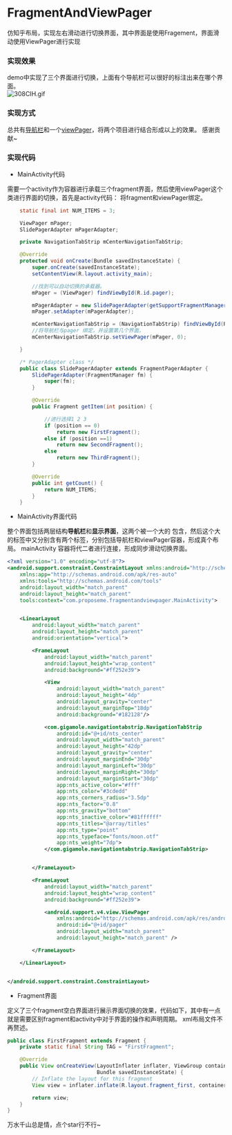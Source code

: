 # FragmentAndViewPager
仿知乎布局，实现左右滑动进行切换界面，其中界面是使用Fragement，界面滑动使用ViewPager进行实现  

### 实现效果
demo中实现了三个界面进行切换，上面有个导航栏可以很好的标注出来在哪个界面。  
![308CIH.gif](https://s2.ax1x.com/2020/02/27/308CIH.gif)


### 实现方式
总共有[导航栏](https://github.com/Devlight/NavigationTabStrip)和一个[viewPager](https://github.com/danilao/fragments-viewpager-example)，将两个项目进行结合形成以上的效果。 感谢贡献~   
### 实现代码
- MainActivity代码

需要一个activity作为容器进行承载三个fragment界面，然后使用viewPager这个类进行界面的切换，首先是activity代码： 将fragment和viewPager绑定。  

```java
 	static final int NUM_ITEMS = 3;

    ViewPager mPager;
    SlidePagerAdapter mPagerAdapter;

    private NavigationTabStrip mCenterNavigationTabStrip;

    @Override
    protected void onCreate(Bundle savedInstanceState) {
        super.onCreate(savedInstanceState);
        setContentView(R.layout.activity_main);

        //找到可以自动切换的承载器。
        mPager = (ViewPager) findViewById(R.id.pager);

        mPagerAdapter = new SlidePagerAdapter(getSupportFragmentManager());
        mPager.setAdapter(mPagerAdapter);

        mCenterNavigationTabStrip = (NavigationTabStrip) findViewById(R.id.nts_center);
        //将导航栏与pager 绑定，并设置第几个界面，
        mCenterNavigationTabStrip.setViewPager(mPager, 0);

    }

    /* PagerAdapter class */
    public class SlidePagerAdapter extends FragmentPagerAdapter {
        SlidePagerAdapter(FragmentManager fm) {
            super(fm);
        }

        @Override
        public Fragment getItem(int position) {

            //进行选择1 2 3
            if (position == 0)
                return new FirstFragment();
            else if (position ==1)
                return new SecondFragment();
            else
                return new ThirdFragment();
        }

        @Override
        public int getCount() {
            return NUM_ITEMS;
        }
    }
```

- MainActivity界面代码

整个界面包括两层结构**导航栏**和**显示界面**，这两个被一个大的<LinearLayout> 包含，然后这个大的<LinearLout>标签中又分别含有两个<FrameLayout>标签，分别包括导航栏和viewPager容器，形成真个布局。 mainActivity 容器将代二者进行连接，形成同步滑动切换界面。

```xml
<?xml version="1.0" encoding="utf-8"?>
<android.support.constraint.ConstraintLayout xmlns:android="http://schemas.android.com/apk/res/android"
    xmlns:app="http://schemas.android.com/apk/res-auto"
    xmlns:tools="http://schemas.android.com/tools"
    android:layout_width="match_parent"
    android:layout_height="match_parent"
    tools:context="com.proposeme.fragmentandviewpager.MainActivity">


    <LinearLayout
        android:layout_width="match_parent"
        android:layout_height="match_parent"
        android:orientation="vertical">

        <FrameLayout
            android:layout_width="match_parent"
            android:layout_height="wrap_content"
            android:background="#ff252e39">

            <View
                android:layout_width="match_parent"
                android:layout_height="4dp"
                android:layout_gravity="center"
                android:layout_marginTop="18dp"
                android:background="#182128"/>

            <com.gigamole.navigationtabstrip.NavigationTabStrip
                android:id="@+id/nts_center"
                android:layout_width="match_parent"
                android:layout_height="42dp"
                android:layout_gravity="center"
                android:layout_marginEnd="30dp"
                android:layout_marginLeft="30dp"
                android:layout_marginRight="30dp"
                android:layout_marginStart="30dp"
                app:nts_active_color="#fff"
                app:nts_color="#3cdedd"
                app:nts_corners_radius="3.5dp"
                app:nts_factor="0.8"
                app:nts_gravity="bottom"
                app:nts_inactive_color="#81ffffff"
                app:nts_titles="@array/titles"
                app:nts_type="point"
                app:nts_typeface="fonts/moon.otf"
                app:nts_weight="7dp">
            </com.gigamole.navigationtabstrip.NavigationTabStrip>


        </FrameLayout>

        <FrameLayout
            android:layout_width="match_parent"
            android:layout_height="wrap_content"
            android:background="#ff252e39">

            <android.support.v4.view.ViewPager
                xmlns:android="http://schemas.android.com/apk/res/android"
                android:id="@+id/pager"
                android:layout_width="match_parent"
                android:layout_height="match_parent" />

        </FrameLayout>

    </LinearLayout>


</android.support.constraint.ConstraintLayout>
```

- Fragment界面

定义了三个fragment空白界面进行展示界面切换的效果，代码如下，其中有一点就是需要区别fragment和activity中对于界面的操作和声明周期。 xml布局文件不再赘述。   

```java
public class FirstFragment extends Fragment {
    private static final String TAG = "FirstFragment";

    @Override
    public View onCreateView(LayoutInflater inflater, ViewGroup container,
                             Bundle savedInstanceState) {
        // Inflate the layout for this fragment
        View view = inflater.inflate(R.layout.fragment_first, container, false);

        return view;
    }
}
```

万水千山总是情，点个star行不行~
